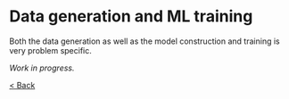 # Data generation and ML training

Both the data generation as well as the model construction and training is very problem specific. 


*Work in progress.*

[< Back](./)
